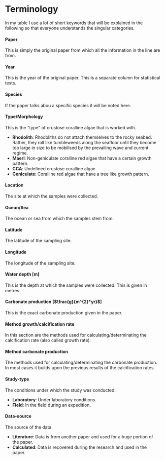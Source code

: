 # Terminology
In my table I use a lot of short keywords that will be explained in the following so that everyone understands the singular categories.

#### Paper
This is simply the original paper from which all the information in the line are from.
#### Year
This is the year of the original paper. This is a separate column for statistical tests.
#### Species
If the paper talks abou a specific species it will be noted here.
#### Type/Morphology
This is the "type" of crustose coralline algae that is worked with.
- **Rhodolith**: Rhodoliths do not attach themselves to the rocky seabed. Rather, they roll like tumbleweeds along the seafloor until they become too large in size to be mobilised by the prevailing wave and current regime.
- **Maerl**: Non-geniculate coralline red algae that have a certain growth pattern.
- **CCA**: Undefined crustose coralline algae.
- **Geniculate**: Coralline red algae that have a tree like growth pattern.
#### Location
The site at which the samples were collected.
#### Ocean/Sea
The ocean or sea from which the samples stem from.
#### Latitude
The latitude of the sampling site.
#### Longitude
The longitude of the sampling site.
#### Water depth [m]
This is the depth at which the samples were collected. This is given in metres.
#### Carbonate production [$\frac{g}{m^{2}*yr}$]
This is the exact carbonate production given in the paper.
#### Method growth/calcification rate
In this section are the methods used for calculating/determinating the calcification rate (also called growth rate).
#### Method carbonate production
The methods used for calculating/determinating the carbonate production. In most cases it builds upon the previous results of the calcification rates.
#### Study-type
The conditions under which the study was conducted. 
- **Laboratory**: Under laboratory conditions.
- **Field**: In the field during an expedition.
#### Data-source
The source of the data.
- **Literature**: Data is from another paper and used for a huge portion of the paper.
- **Calculated**: Data is recovered during the research and used in the paper.
